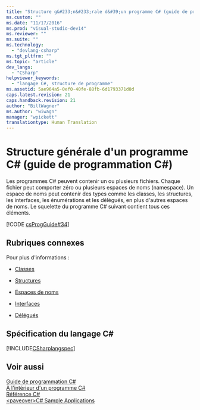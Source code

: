 ```yaml
---
title: "Structure g&#233;n&#233;rale d&#39;un programme C# (guide de programmation C#) | Microsoft Docs"
ms.custom: ""
ms.date: "11/17/2016"
ms.prod: "visual-studio-dev14"
ms.reviewer: ""
ms.suite: ""
ms.technology: 
  - "devlang-csharp"
ms.tgt_pltfrm: ""
ms.topic: "article"
dev_langs: 
  - "CSharp"
helpviewer_keywords: 
  - "langage C#, structure de programme"
ms.assetid: 5ae964a5-0ef0-40fe-88fb-6d1793371d0d
caps.latest.revision: 21
caps.handback.revision: 21
author: "BillWagner"
ms.author: "wiwagn"
manager: "wpickett"
translationtype: Human Translation
---
```

# Structure g&#233;n&#233;rale d&#39;un programme C# (guide de programmation C#)
Les programmes C\# peuvent contenir un ou plusieurs fichiers.  Chaque fichier peut comporter zéro ou plusieurs espaces de noms \(namespace\).  Un espace de noms peut contenir des types comme les classes, les structures, les interfaces, les énumérations et les délégués, en plus d'autres espaces de noms.  Le squelette du programme C\# suivant contient tous ces éléments.  
  
 [!CODE [csProgGuide#34](../CodeSnippet/VS_Snippets_VBCSharp/csProgGuide#34)]  
  
## Rubriques connexes  
 Pour plus d'informations :  
  
-   [Classes](../../../csharp/programming-guide/classes-and-structs/classes.md)  
  
-   [Structures](../../../csharp/programming-guide/classes-and-structs/structs.md)  
  
-   [Espaces de noms](../../../csharp/programming-guide/namespaces/index.md)  
  
-   [Interfaces](../../../csharp/programming-guide/interfaces/index.md)  
  
-   [Délégués](../../../csharp/programming-guide/delegates/index.md)  
  
## Spécification du langage C\#  
 [!INCLUDE[CSharplangspec](../../../csharp/language-reference/keywords/includes/csharplangspec_md.md)]  
  
## Voir aussi  
 [Guide de programmation C\#](../../../csharp/programming-guide/index.md)   
 [À l'intérieur d'un programme C\#](../../../csharp/programming-guide/inside-a-program/index.md)   
 [Référence C\#](../../../csharp/language-reference/index.md)   
 [\<paveover\>C\# Sample Applications](http://msdn.microsoft.com/fr-fr/9a9d7aaa-51d3-4224-b564-95409b0f3e15)